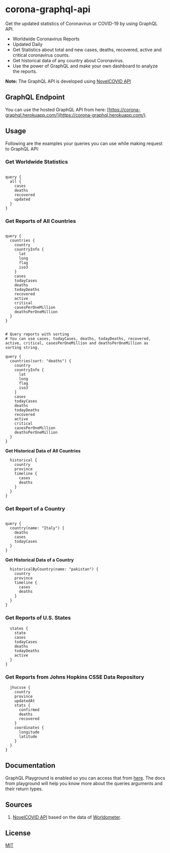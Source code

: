 # corona-graphql-api

Get the updated statistics of Coronavirus or COVID-19 by using GraphQL API.

- Worldwide Coronavirus Reports
- Updated Daily
- Get Statistics about total and new cases, deaths, recovered, active and critical coronavirus counts.
- Get historical data of any country about Coronavirus.
- Use the power of GraphQL and make your own dashboard to analyze the reports.

**Note:** The GraphQL API is developed using [NovelCOVID API](https://github.com/NovelCOVID/API/)

## GraphQL Endpoint

You can use the hosted GraphQL API from here: [https://corona-graphql.herokuapp.com/](https://corona-graphql.herokuapp.com/).

## Usage

Following are the examples your queries you can use while making request to GraphQL API:

### Get Worldwide Statistics

```# Change the name with your desired country.

query {
  all {
    cases
    deaths
    recovered
    updated
  }
}
```

### Get Reports of All Countries

```# Query reports without sorting

query {
  countries {
    country
    countryInfo {
      lat
      long
      flag
      iso3
    }
    cases
    todayCases
    deaths
    todayDeaths
    recovered
    active
    critical
    casesPerOneMillion
    deathsPerOneMillion
  }
}


# Query reports with sorting
# You can use cases, todayCases, deaths, todayDeaths, recovered, active, critical, casesPerOneMillion and deathsPerOneMillion as sorting string.

query {
  countries(sort: "deaths") {
    country
    countryInfo {
      lat
      long
      flag
      iso3
    }
    cases
    todayCases
    deaths
    todayDeaths
    recovered
    active
    critical
    casesPerOneMillion
    deathsPerOneMillion
  }
}
```

**Get Historical Data of All Countries**

```query {
  historical {
    country
    province
    timeline {
      cases
      deaths
    }
  }
}
```

### Get Report of a Country

```# Change the name with your desired country.

query {
  country(name: "Italy") {
    deaths
    cases
    todayCases
  }
}
```

**Get Historical Data of a Country**

```query {
  historicalByCountry(name: "pakistan") {
    country
    province
    timeline {
      cases
      deaths
    }
  }
}
```

### Get Reports of U.S. States

```query {
  states {
    state
    cases
    todayCases
    deaths
    todayDeaths
    active
  }
}
```

### Get Reports from Johns Hopkins CSSE Data Repository

```query {
  jhucsse {
    country
    province
    updatedAt
    stats {
      confirmed
      deaths
      recovered
    }
    coordinates {
      longitude
      latitude
    }
  }
}
```

## Documentation

GraphQL Playground is enabled so you can access that from [here](https://corona-graphql.herokuapp.com/). The docs from playground will help you know more about the queries arguments and their return types.

## Sources

1. [NovelCOVID API](https://github.com/NovelCOVID/API/) based on the data of [Worldometer](https://www.worldometers.info/coronavirus/).

## License

[MIT](https://choosealicense.com/licenses/mit/)
